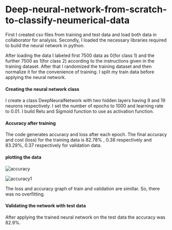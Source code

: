 <h1> Deep-neural-network-from-scratch-to-classify-neumerical-data</h1>
First I created csv files from training and test data and load both data in collaborator for analysis.
Secondly, I loaded the necessary libraries required to build the neural network in python.

After loading the data I labeled first 7500 data as 0(for class 1) and the further 7500 as 1(for class 2) according to the instructions given in the training dataset.
After that I randomized the training dataset and then normalize it for the convenience of training. I split my train data before applying the neural network.

<h4>Creating the neural network class</h4>

I create a class DeepNeuralNetwork with two hidden layers having 9 and 19 neurons respectively. I set the number of epochs to 1000 and learning rate to 0.01. I build Relu and Sigmoid function to use as activation function.

<h4>Accuracy after training</h4> 

The code generates accuracy and loss after each epoch. The final accuracy and cost (loss) for the training data is 82.78% , 0.38 respectively and  83.29%, 0.37 respectively for validation data.

<h4>plotting the data</h4>

![accuracy](https://user-images.githubusercontent.com/59179489/188814806-b43eb5b5-202d-41d3-b410-058f00e9b1ce.jpg)

![accuracy1](https://user-images.githubusercontent.com/59179489/188815056-a7a1e142-96dd-471f-b6e2-afe4fa942ae1.jpg)

The loss and accuracy graph of train and validation are simillar. So, there was no overfitting.
 
<h4>Validating the network with test data</h4>

After applying the trained neural network on the test data the accuracy was 82.9%.
